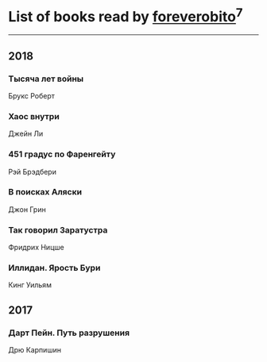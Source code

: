 # List of books read by [foreverobito](http://vk.com/id481937529)<sup>7</sup>
---

## 2018

### Тысяча лет войны
Брукс Роберт


### Хаос внутри
Джейн Ли


### 451 градус по Фаренгейту
Рэй Брэдбери


### В поисках Аляски
Джон Грин


### Так говорил Заратустра
Фридрих Ницше


### Иллидан. Ярость Бури
Кинг Уильям



## 2017

### Дарт Пейн. Путь разрушения
Дрю Карпишин



